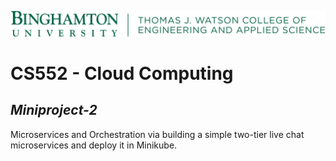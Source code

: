 [![N|Solid](.images/BU-LockupH-WatsonCollege-342.png)](https://www.binghamton.edu/computer-science/index.html)

# CS552 - Cloud Computing

## _Miniproject-2_

Microservices and Orchestration via building a simple two-tier live chat microservices and deploy it in Minikube.
